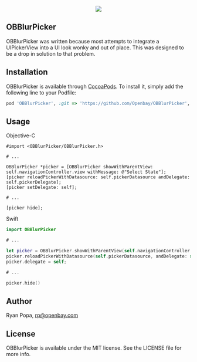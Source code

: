 
<p align="center"><img src="OBBlurPickerDemo.gif"/></p>

## OBBlurPicker

OBBlurPicker was written because most attempts to integrate a UIPickerView into a UI look wonky
and out of place. This was designed to be a drop in solution to that problem.

## Installation

OBBlurPicker is available through [CocoaPods](http://cocoapods.org). To install
it, simply add the following line to your Podfile:

```ruby
pod 'OBBlurPicker', :git => 'https://github.com/Openbay/OBBlurPicker', :tag => '1.0.0'
```

## Usage

Objective-C
```objc
#import <OBBlurPicker/OBBlurPicker.h>

# ...

OBBlurPicker *picker = [OBBlurPicker showWithParentView: self.navigationController.view withMessage: @"Select State"];
[picker reloadPickerWithDatasource: self.pickerDatasource andDelegate: self.pickerDelegate];
[picker setDelegate: self];

# ...

[picker hide];
```

Swift
```swift
import OBBlurPicker

# ...

let picker = OBBlurPicker.showWithParentView(self.navigationController.view, withMessage: "Select State")
picker.reloadPickerWithDatasource(self.pickerDatasource, andDelegate: self.pickerDelegate)
picker.delegate = self;

# ...

picker.hide()
```

## Author

Ryan Popa, rp@openbay.com

## License

OBBlurPicker is available under the MIT license. See the LICENSE file for more info.
